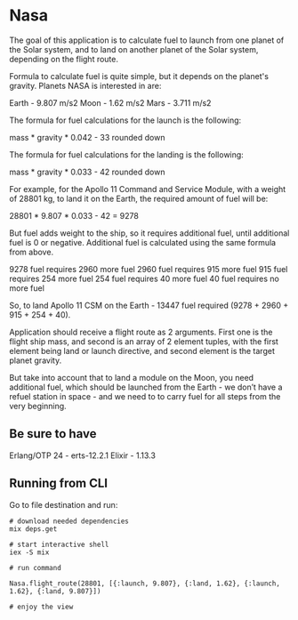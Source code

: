# Nasa
The goal of this application is to calculate fuel to launch from one planet of the Solar system, and to land on another planet of the Solar system, depending on the flight route.

Formula to calculate fuel is quite simple, but it depends on the planet's gravity. Planets NASA is interested in are:

Earth - 9.807 m/s2
Moon - 1.62 m/s2
Mars - 3.711 m/s2

The formula for fuel calculations for the launch is the following:

mass * gravity * 0.042 - 33 rounded down

The formula for fuel calculations for the landing is the following:

mass * gravity * 0.033 - 42 rounded down

For example, for the Apollo 11 Command and Service Module, with a weight of 28801 kg, to land it on the Earth, the required amount of fuel will be:

28801 * 9.807 * 0.033 - 42 = 9278

But fuel adds weight to the ship, so it requires additional fuel, until additional fuel is 0 or negative. Additional fuel is calculated using the same formula from above.

9278 fuel requires 2960 more fuel
2960 fuel requires 915 more fuel
915 fuel requires 254 more fuel
254 fuel requires 40 more fuel
40 fuel requires no more fuel

So, to land Apollo 11 CSM on the Earth - 13447 fuel required (9278 + 2960 + 915 + 254 + 40).

Application should receive a flight route as 2 arguments. First one is the flight ship mass, and second is an array of 2 element tuples, with the first element being land or launch directive, and second element is the target planet gravity.

But take into account that to land a module on the Moon, you need additional fuel, which should be launched from the Earth - we don’t have a refuel station in space - and we need to to carry fuel for all steps from the very beginning.

## Be sure to have

Erlang/OTP 24 - erts-12.2.1
Elixir - 1.13.3

## Running from CLI

Go to file destination and run:
```
# download needed dependencies
mix deps.get

# start interactive shell
iex -S mix

# run command

Nasa.flight_route(28801, [{:launch, 9.807}, {:land, 1.62}, {:launch, 1.62}, {:land, 9.807}])

# enjoy the view

```
